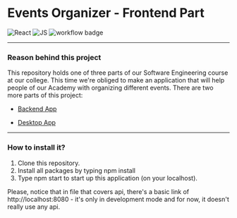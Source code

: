 # Events Organizer - Frontend Part
![React](https://img.shields.io/badge/Library-React-informational) ![JS](https://img.shields.io/badge/Language-JavaScript-yellow) ![workflow badge](https://github.com/Davenury/EventsOrganizerFrontend/actions/workflows/node.js.yml/badge.svg)

---

### Reason behind this project
This repository holds one of three parts of our Software Engineering course at our college. This time we're obliged to make an application that will help people of our Academy with organizing different events.
There are two more parts of this project:

* [Backend App](https://github.com/wtarsa/EventsOrganizerBackend)

* [Desktop App](https://github.com/Rados13/EventsOrganizerDesktop)

---

### How to install it?
1. Clone this repository.
2. Install all packages by typing npm install
3. Type npm start to start up this application (on your localhost).

Please, notice that in file that covers api, there's a basic link of http://localhost:8080 - it's only in development mode and for now, it doesn't really use any api.
